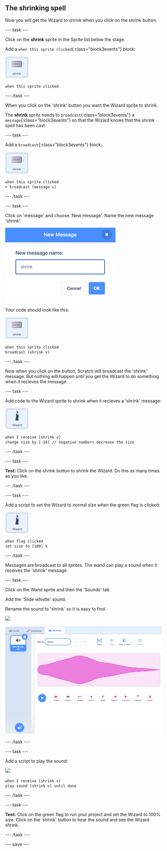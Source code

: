 ## The shrinking spell

Now you will get the Wizard to shrink when you click on the shrink button.

--- task ---

Click on the **shrink** sprite in the Sprite list below the stage. 

Add a `when this sprite clicked`{:class="block3events"} block:

![](images/shrink-icon.png)

```blocks3
when this sprite clicked
```

--- /task ---

When you click on the 'shrink' button you want the Wizard sprite to shrink. 

The **shrink** sprite needs to `broadcast`{:class="block3events"} a `message`{:class="block3events"} so that the Wizard knows that the shrink spell has been cast.

--- task ---

Add a `broadcast`{:class="block3events"} block:

![](images/shrink-icon.png)

```blocks3
when this sprite clicked
+ broadcast (message v)
```

--- /task ---

--- task ---

Click on 'message' and choose 'New message'. Name the new message 'shrink'.

![New message dialog with shrink entered.](images/new-message.png)

Your code should look like this:

![](images/shrink-icon.png)

```blocks3
when this sprite clicked
broadcast (shrink v)
```

--- /task ---

Now when you click on the button, Scratch will broadcast the 'shrink' message. But nothing will happen until you get the Wizard to do something when it recieves the message.

--- task ---

Add code to the Wizard sprite to shrink when it recieves a 'shrink' message:

![](images/wizard-icon.png)

```blocks3
when I receive [shrink v]
change size by [-10] // negative numbers decrease the size
```
--- /task ---

--- task ---

**Test:** Click on the shrink button to shrink the Wizard. Do this as many times as you like.

--- /task ---

--- task ---

Add a script to set the Wizard to normal size when the green flag is clicked:

![](images/wizard-icon.png)

```blocks3
when flag clicked
set size to [100] %
```
--- /task ---

Messages are broadcast to all sprites. The wand can play a sound when it receives the 'shrink' message.

--- task ---

Click on the Wand sprite and then the 'Sounds' tab.

Add the 'Slide whistle' sound.

Rename the sound to 'shrink' so it is easy to find.

![](images/wand-icon.png)

![The Sounds tab with added slide whistle sound renamed to shrink in the Sound property.](images/slide-whistle.png)

--- /task ---

--- task ---

Add a script to play the sound:

![](images/wand-icon.png)

```blocks3
when I receive [shrink v]
play sound [shrink v] until done

```
--- /task ---

--- task ---

**Test:** Click on the green flag to run your project and set the Wizard to 100% size. Click on the 'shrink' button to hear the sound and see the Wizard shrink.

--- /task ---

--- save ---